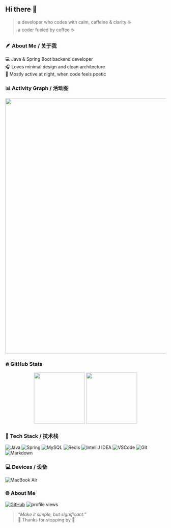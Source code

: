 ## Hi there 👋  
> a developer who codes with calm, caffeine & clarity ☕  
> a coder fueled by coffee ☕

### 🪶 About Me / 关于我  
💻 Java & Spring Boot backend developer  
🎧 Loves minimal design and clean architecture  
🌙 Mostly active at night, when code feels poetic  

### 📊 Activity Graph / 活动图  
<img width="800" src="https://github-readme-activity-graph.vercel.app/graph?username=TwentyfiveBTea&theme=tokyo-night&hide_border=true&area=true&line=84a9ff&area_color=1e2430&point=94baff&title_color=9cc9ff&custom_title=TwentyfiveBTea%20Activity%20Graph" />

### 🔥 GitHub Stats  
<div align="center">
  <img height="160" src="https://github-readme-streak-stats.herokuapp.com/?user=TwentyfiveBTea&theme=tokyonight&hide_border=true&ring=84a9ff&fire=9cc9ff&currStreakLabel=9cc9ff" />
  <img height="160" src="https://github-readme-stats.vercel.app/api?username=TwentyfiveBTea&show_icons=true&theme=tokyonight&hide_border=true&title_color=9cc9ff&icon_color=84a9ff" />
</div>

### 🧰 Tech Stack / 技术栈  
![Java](https://img.shields.io/badge/Java-0E4C92.svg?logo=java&logoColor=white)
![Spring](https://img.shields.io/badge/Spring-4CAF50.svg?logo=spring&logoColor=white)
![MySQL](https://img.shields.io/badge/MySQL-00758F.svg?logo=mysql&logoColor=white)
![Redis](https://img.shields.io/badge/Redis-CC0000.svg?logo=redis&logoColor=white)
![IntelliJ IDEA](https://img.shields.io/badge/IntelliJ%20IDEA-1E1E2F.svg?logo=intellij-idea&logoColor=9cc9ff)
![VSCode](https://img.shields.io/badge/VSCode-007ACC.svg?logo=visual-studio-code&logoColor=white)
![Git](https://img.shields.io/badge/Git-F14E32.svg?logo=git&logoColor=white)
![Markdown](https://img.shields.io/badge/Markdown-000000.svg?logo=markdown&logoColor=white)

### 💻 Devices / 设备  
![MacBook Air](https://img.shields.io/badge/Apple-MacBook%20Air%202020-9cc9ff.svg?logo=apple&logoColor=white)

### 🌐 About Me  
<a href="https://github.com/TwentyfiveBTea"><img src="https://img.shields.io/badge/GitHub-TwentyfiveBTea-0E4C92?logo=github&logoColor=white" alt="GitHub" title="GitHub" /></a>
<img src="https://komarev.com/ghpvc/?username=TwentyfiveBTea&label=Profile%20Views&color=4c5bdc&style=flat-square" alt="profile views" />

> _“Make it simple, but significant.”_  
🩵 Thanks for stopping by 🌌
